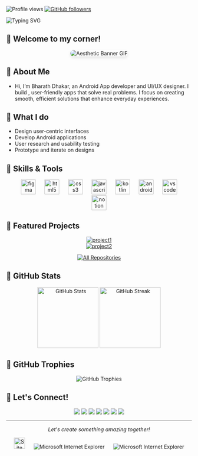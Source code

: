 <p align="start">
  <img src="https://komarev.com/ghpvc/?username=Bharath-Dhakar&label=Profile%20views&color=6026B9&style=flat" alt="Profile views" />
  <a href="https://github.com/?Bharath-Dhakartab=followers">
    <img src="https://img.shields.io/github/followers/Bharath-Dhakar?label=Followers&style=social" alt="GitHub followers">
  </a>
</p>

<div align="start">
  <img src="https://readme-typing-svg.herokuapp.com?font=Fira+Code&size=28&pause=1000&color=FF7700&width=700&lines=UI%2FUX+Designer+%7C+Android+App+Developer;Merging+Creativity+with+Functionality" alt="Typing SVG" />
</div>

## 🔸 Welcome to my corner!

<div align="center">
  <img src="https://i.giphy.com/media/v1.Y2lkPTc5MGI3NjExNGcwZWN5enJ6bWthYXU5aGRpang0aWRncjh1YXlpdXk5ejc2Znh2MSZlcD12MV9pbnRlcm5hbF9naWZfYnlfaWQmY3Q9Zw/Bzzb92NKwUOj0FjQOd/giphy.gif" alt="Aesthetic Banner GIF" style="border-radius: 10px; box-shadow: 0 4px 8px rgba(0, 0, 0, 0.1);" />
</div>


## 🔸 About Me

- Hi, I’m Bharath Dhakar, an Android App developer and UI/UX designer. I build , user-friendly apps that solve real problems. I focus on creating smooth, efficient solutions that enhance everyday experiences.


## 🔸 What I do

-  Design user-centric interfaces
-  Develop Android applications
-  User research and usability testing
-  Prototype and iterate on designs

## 🔸 Skills & Tools

<p align="center">
  <img src="https://cdn.jsdelivr.net/gh/devicons/devicon/icons/figma/figma-original.svg" alt="figma" width="40" height="40" style="margin: 0 10px;"/>
  <img src="https://cdn.jsdelivr.net/gh/devicons/devicon/icons/html5/html5-original.svg" alt="html5" width="40" height="40" style="margin: 0 10px;"/>
  <img src="https://cdn.jsdelivr.net/gh/devicons/devicon/icons/css3/css3-original.svg" alt="css3" width="40" height="40" style="margin: 0 10px;"/>
  <img src="https://cdn.jsdelivr.net/gh/devicons/devicon/icons/javascript/javascript-original.svg" alt="javascript" width="40" height="40" style="margin: 0 10px;"/>
  <img src="https://cdn.jsdelivr.net/gh/devicons/devicon/icons/kotlin/kotlin-original.svg" alt="kotlin" width="40" height="40" style="margin: 0 10px;"/>
  <img src="https://cdn.jsdelivr.net/gh/devicons/devicon/icons/androidstudio/androidstudio-original.svg" alt="android studio" width="40" height="40" style="margin: 0 10px;"/>
  <img src="https://cdn.jsdelivr.net/gh/devicons/devicon/icons/vscode/vscode-original.svg" alt="vs code" width="40" height="40" style="margin: 0 10px;"/>
  <img src="https://cdn.jsdelivr.net/gh/devicons/devicon/icons/notion/notion-original.svg" alt="notion" width="40" height="40" style="margin: 0 10px;"/>
</p>

## 🔸 Featured Projects


<div align="center">
  <a href="https://github.com/Bharath-Dhakar/calculator">
    <img src="https://denvercoder1-github-readme-stats.vercel.app/api/pin/?username=Bharath-Dhakar&repo=calculator&theme=react&bg_color=1F222E&title_color=FF7700&icon_color=F8D866&hide_border=true&show_icons=false" alt="project1" />
  </a>
 
</div>

<div align="center">
  <a href="https://github.com/Bharath-Dhakar/todoApp">
    <img src="https://denvercoder1-github-readme-stats.vercel.app/api/pin/?username=Bharath-Dhakar&repo=todoApp&theme=react&bg_color=1F222E&title_color=FF7700&icon_color=F8D866&hide_border=true&show_icons=false" alt="project2" />
  </a>
 
</div>

<p align="center">
  <a href="https://github.com/Bharath-Dhakar?tab=repositories">
    <img alt="All Repositories" title="All Repositories" src="https://custom-icon-badges.demolab.com/badge/-Click%20Here%20For%20All%20My%20Repos-1F222E?style=for-the-badge&logoColor=white&logo=repo"/>
  </a>
</p>

## 🔸 GitHub Stats

<div align="center">
  <img src="https://github-readme-stats.vercel.app/api?username=Bharath-Dhakar&show_icons=true&count_private=true&hide_border=true&title_color=1aff00&icon_color=1aff00&bg_color=1F222E&text_color=FFFFFF" alt="GitHub Stats" height="165">
  <img src="https://github-readme-streak-stats.herokuapp.com/?user=Bharath-Dhakar&theme=gotham&hide_border=true&background=1F222E&stroke=1aff00&ring=1aff00&fire=1aff00&currStreakNum=FFFFFF&sideNums=FFFFFF&currStreakLabel=FFFFFF&sideLabels=FFFFFF&dates=FFFFFF" alt="GitHub Streak" height="165">
</div>



## 🔸 GitHub Trophies

<p align="center">
  <img src="https://github-profile-trophy.vercel.app/?username=Bharath-Dhakar&theme=onestar&no-frame=true&no-bg=true&margin-w=4" alt="GitHub Trophies" />
</p>



## 🔸 Let's Connect!

<p align="center">
  <a href="https://linkedin.com/in/Bhanu-pratap-dhakar" target="_blank"><img src="https://img.shields.io/badge/-LinkedIn-%230077B5?style=for-the-badge&logo=linkedin&logoColor=white" target="_blank"></a>
 <a href="https://x.com/BhanuDhakar63"><img src="https://img.shields.io/badge/-Twitter-%231DA1F2?style=for-the-badge&logo=twitter&logoColor=white"></a>
<a href="https://dribbble.com/Bharath_Dhakar"><img src="https://img.shields.io/badge/-Dribbble-%23EA4C89?style=for-the-badge&logo=dribbble&logoColor=white"></a>
  <a href="mailto:mikiscode@gmail.com"><img src="https://img.shields.io/badge/-Email-%23333?style=for-the-badge&logo=gmail&logoColor=white" target="_blank"></a>
  <a href="https://instagram.com/bharath_dhakar" target="_blank"><img src="https://img.shields.io/badge/-Instagram-%23E4405F?style=for-the-badge&logo=instagram&logoColor=white" target="_blank"></a>
  <a href="https://www.behance.net/bharath-dhakar" target="_blank"><img src="https://img.shields.io/badge/-Behance-%231769FF?style=for-the-badge&logo=behance&logoColor=white" target="_blank"></a>
  <a href="https://github.com/Bharath-Dhakar" target="_blank"><img src="https://img.shields.io/badge/-GitHub-%23181717?style=for-the-badge&logo=github&logoColor=white" target="_blank"></a>
</p>


---

<p align="center">
  <i>Let's create something amazing together!</i>
</p>

<div align="center">
  <img src="https://raw.githubusercontent.com/BrunnerLivio/brunnerlivio/master/images/notepad.gif" alt="Site created with Notepad" height="30" />
  <span>&nbsp;&nbsp;&nbsp;&nbsp;</span>  
  <img src="https://raw.githubusercontent.com/BrunnerLivio/brunnerlivio/master/images/ie_logo.gif" alt="Microsoft Internet Explorer" />
  <span>&nbsp;&nbsp;&nbsp;&nbsp;</span>  
  <img src="https://raw.githubusercontent.com/BrunnerLivio/brunnerlivio/master/images/noframes.gif" alt="Microsoft Internet Explorer" />
</div>
